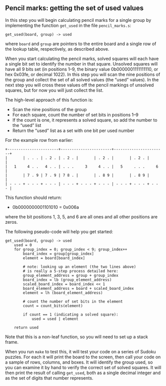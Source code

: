 Pencil marks: getting the set of used values
--------------------------------------------

In this step you will begin calculating pencil marks for a single
group by implementing the function `get_used` in the file
`pencil_marks.s`:

    get_used(board, group) -> used

where `board` and `group` are pointers to the entire board and a
single row of the lookup table, respectively, as described above.

When you start calculating the pencil marks, solved squares will
each have a single bit set to identify the number in that square.
Unsolved squares will have all 9 bits set (in positions 1–9, the
binary value 0b0000001111111110, or hex 0x03fe, or decimal 1022). In
this step you will scan the nine positions of the group and collect
the set of all solved values (the “used” values). In the next step
you will cross these values off the pencil markings of unsolved
squares, but for now you will just collect the list.

The high-level approach of this function is:

*   Scan the nine positions of the group
*   For each square, count the number of set bits in positions 1–9
*   If the count is one, it represents a solved square, so add the
    number to the “used” list
*   Return the “used” list as a set with one bit per used number

For the example row from earlier:

    +-----------------------+-----------------------+-----------------------+
    |       | . . . | . 2 . | . 2 . |       | . 2 . |       | . 2 . |       |
    |   1     4 . .   4 . . | . . .     3     4 . . |   5     . . .     6   |
    |       | 7 . 9 | 7 . 9 | 7 8 . |       | . 8 9 |       | . 8 9 |       |
    | - - - + - - - + - - - | - - - + - - - + - - - | - - - + - - - + - - - |

This function should return:

*   0b0000000001101010 = 0x006a

where the bit positions 1, 3, 5, and 6 are all ones and all other
positions are zeros.

The following pseudo-code will help you get started:

```
get_used(board, group) -> used
    used = 0
    for group_index = 0; group_index < 9; group_index++
        board_index = group[group_index]
        element = board[board_index]

        # note: looking up an element (the two lines above)
        # is really a 5-step process detailed here:
        group_element_address = group + group_index
        board_index = lb (group_element_address)
        scaled_board_index = board_index << 1
        board_element_address = board + scaled_board_index
        element = lh (board_element_address)

        # count the number of set bits in the element
        count = count_bits(element)

        if count == 1 (indicating a solved square):
            used = used | element

    return used
```

Note that this is a non-leaf function, so you will need to set up a
stack frame.

When you run `make` to test this, it will test your code on a
series of Sudoku puzzles. For each it will print the board to the
screen, then call your code on a sample of rows, columns, and boxes.
It will identify the group used, so you can examine it by hand to
verify the correct set of solved squares. It will then print the
result of calling `get_used`, both as a single decimal integer and
as the set of digits that number represents.
